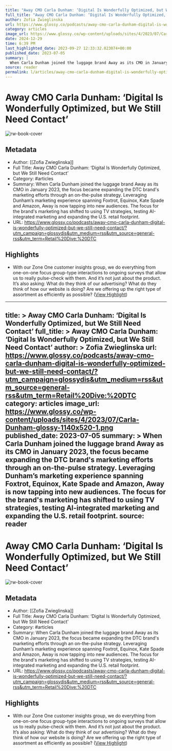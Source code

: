 ```yaml
---
title: "Away CMO Carla Dunham: ‘Digital Is Wonderfully Optimized, but We Still Need Contact’"
full_title: "Away CMO Carla Dunham: ‘Digital Is Wonderfully Optimized, but We Still Need Contact’"
author: Zofia Zwieglinska
url: https://www.glossy.co/podcasts/away-cmo-carla-dunham-digital-is-wonderfully-optimized-but-we-still-need-contact/?utm_campaign=glossydis&utm_medium=rss&utm_source=general-rss&utm_term=Retail%20Dive:%20DTC
category: articles
image_url: https://www.glossy.co/wp-content/uploads/sites/4/2023/07/Carla-Dunham-glossy-1140x520-1.png
date: 2024-12-29
time: 6:39 PM
last_highlighted_date: 2023-09-27 12:33:32.023074+00:00
published_date: 2023-07-05
summary: |
  When Carla Dunham joined the luggage brand Away as its CMO in January 2023, the focus became expanding the DTC brand's marketing efforts through an on-the-pulse strategy. Leveraging Dunham’s marketing experience spanning Foxtrot, Equinox, Kate Spade and Amazon, Away is now tapping into new audiences. The focus for the brand's marketing has shifted to using TV strategies, testing AI-integrated marketing and expanding the U.S. retail footprint.
source: reader
permalink: l/articles/away-cmo-carla-dunham-digital-is-wonderfully-optimized-but-we-still-need-contact
---
```

# Away CMO Carla Dunham: ‘Digital Is Wonderfully Optimized, but We Still Need Contact’

![rw-book-cover](https://www.glossy.co/wp-content/uploads/sites/4/2023/07/Carla-Dunham-glossy-1140x520-1.png)

## Metadata
- Author: [[Zofia Zwieglinska]]
- Full Title: Away CMO Carla Dunham: ‘Digital Is Wonderfully Optimized, but We Still Need Contact’
- Category: #articles
- Summary: When Carla Dunham joined the luggage brand Away as its CMO in January 2023, the focus became expanding the DTC brand's marketing efforts through an on-the-pulse strategy. Leveraging Dunham’s marketing experience spanning Foxtrot, Equinox, Kate Spade and Amazon, Away is now tapping into new audiences. The focus for the brand's marketing has shifted to using TV strategies, testing AI-integrated marketing and expanding the U.S. retail footprint.
- URL: https://www.glossy.co/podcasts/away-cmo-carla-dunham-digital-is-wonderfully-optimized-but-we-still-need-contact/?utm_campaign=glossydis&utm_medium=rss&utm_source=general-rss&utm_term=Retail%20Dive:%20DTC

## Highlights
- With our Zone One customer insights group, we do everything from one-on-one focus group-type interactions to ongoing surveys that allow us to really pulse-check with them. And it’s not just about the product. It’s also asking: What do they think of our advertising? What do they think of how our website is doing? Are we offering up the right type of assortment as efficiently as possible? ([View Highlight](https://read.readwise.io/read/01hbba2mq29cn86rma6g6aw9g8))


---
title: >
  Away CMO Carla Dunham: ‘Digital Is Wonderfully Optimized, but We Still Need Contact’
full_title: >
  Away CMO Carla Dunham: ‘Digital Is Wonderfully Optimized, but We Still Need Contact’
author: >
  Zofia Zwieglinska
url: https://www.glossy.co/podcasts/away-cmo-carla-dunham-digital-is-wonderfully-optimized-but-we-still-need-contact/?utm_campaign=glossydis&utm_medium=rss&utm_source=general-rss&utm_term=Retail%20Dive:%20DTC
category: articles
image_url: https://www.glossy.co/wp-content/uploads/sites/4/2023/07/Carla-Dunham-glossy-1140x520-1.png
published_date: 2023-07-05
summary: >
  When Carla Dunham joined the luggage brand Away as its CMO in January 2023, the focus became expanding the DTC brand's marketing efforts through an on-the-pulse strategy. Leveraging Dunham’s marketing experience spanning Foxtrot, Equinox, Kate Spade and Amazon, Away is now tapping into new audiences. The focus for the brand's marketing has shifted to using TV strategies, testing AI-integrated marketing and expanding the U.S. retail footprint.
source: reader
---
# Away CMO Carla Dunham: ‘Digital Is Wonderfully Optimized, but We Still Need Contact’

![rw-book-cover](https://www.glossy.co/wp-content/uploads/sites/4/2023/07/Carla-Dunham-glossy-1140x520-1.png)

## Metadata
- Author: [[Zofia Zwieglinska]]
- Full Title: Away CMO Carla Dunham: ‘Digital Is Wonderfully Optimized, but We Still Need Contact’
- Category: #articles
- Summary: When Carla Dunham joined the luggage brand Away as its CMO in January 2023, the focus became expanding the DTC brand's marketing efforts through an on-the-pulse strategy. Leveraging Dunham’s marketing experience spanning Foxtrot, Equinox, Kate Spade and Amazon, Away is now tapping into new audiences. The focus for the brand's marketing has shifted to using TV strategies, testing AI-integrated marketing and expanding the U.S. retail footprint.
- URL: https://www.glossy.co/podcasts/away-cmo-carla-dunham-digital-is-wonderfully-optimized-but-we-still-need-contact/?utm_campaign=glossydis&utm_medium=rss&utm_source=general-rss&utm_term=Retail%20Dive:%20DTC

## Highlights
- With our Zone One customer insights group, we do everything from one-on-one focus group-type interactions to ongoing surveys that allow us to really pulse-check with them. And it’s not just about the product. It’s also asking: What do they think of our advertising? What do they think of how our website is doing? Are we offering up the right type of assortment as efficiently as possible? ([View Highlight](https://read.readwise.io/read/01hbba2mq29cn86rma6g6aw9g8))


